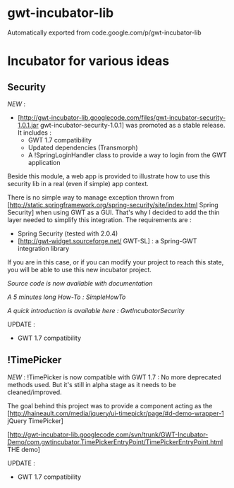 # gwt-incubator-lib
Automatically exported from code.google.com/p/gwt-incubator-lib

# Incubator for various ideas

## Security

*NEW* :
  * [http://gwt-incubator-lib.googlecode.com/files/gwt-incubator-security-1.0.1.jar gwt-incubator-security-1.0.1] was promoted as a stable release. It includes :
     * GWT 1.7 compatibility
     * Updated dependencies (Transmorph)
     * A !SpringLoginHandler class to provide a way to login from the GWT application

Beside this module, a web app is provided to illustrate how to use this security lib in a real (even if simple) app context.


There is no simple way to manage exception thrown from [http://static.springframework.org/spring-security/site/index.html Spring Security] when using GWT as a GUI. That's why I decided to add the thin layer needed to simplify this integration.
The requirements are :

  - Spring Security (tested with 2.0.4)
  - [http://gwt-widget.sourceforge.net/ GWT-SL] : a Spring-GWT integration library

If you are in this case, or if you can modify your project to reach this state, you will be able to use this new incubator project.

*Source code is now available with documentation*

*A 5 minutes long How-To : SimpleHowTo*

*A quick introduction is available here : GwtIncubatorSecurity*

UPDATE :
- GWT 1.7 compatibility

## !TimePicker

*NEW* : !TimePicker is now compatible with GWT 1.7 : No more deprecated methods used. But it's still in alpha stage as it needs to be cleaned/improved.

The goal behind this project was to provide a component acting as the [http://haineault.com/media/jquery/ui-timepickr/page/#d-demo-wrapper-1 jQuery TimePicker]

[http://gwt-incubator-lib.googlecode.com/svn/trunk/GWT-Incubator-Demo/com.gwtincubator.TimePickerEntryPoint/TimePickerEntryPoint.html THE demo]

UPDATE :
  - GWT 1.7 compatibility
